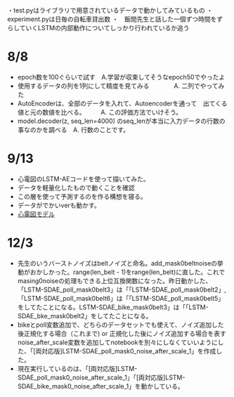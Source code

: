 ・test.pyはライブラリで用意されているデータで動かしてみているもの 
・experiment.pyは日毎の自転車貸出数
・　飯間先生と話した一個ずつ時間をずらしていくLSTMの内部動作についてしっかり行われているか追う
# 8/8  
- epoch数を100ぐらいで試す　A.学習が収束してそうなepoch50でやったよ
- 使用するデータの列を1列にして精度を見てみる　　　　A. 二列でやってみた
- AutoEncoderは、全部のデータを入れて、Autoencoderを通って　出てくる値と元の数値を比べる。　　　A. この評価方法でいけそう。
- model.decoder(z, seq_len=4000) のseq_lenが本当に入力データの行数の事なのかを調べる　A. 行数のことです。

# 9/13
- 心電図のLSTM-AEコードを使って描いてみた。
- データを軽量化したもので動くことを確認
- この層を使って予測するのを作る構想を寝る。
- データがでかいverも動かす。
- [心電図モデル](https://curiousily.com/posts/time-series-anomaly-detection-using-lstm-autoencoder-with-pytorch-in-python/)

# 12/3
- 先生のいうバーストノイズはbeltノイズと命名。add_mask0beltnoiseの挙動がおかしかった。range(len_belt - 1)をrange(len_belt)に直した。これでmasing0noiseの処理もできる上位互換関数になった。昨日動かした、「LSTM-SDAE_poll_mask0belt3」は「「LSTM-SDAE_poll_mask0belt2」, 「LSTM-SDAE_poll_mask0belt6」は「「LSTM-SDAE_poll_mask0belt5」をしてたことになる。LSTM-SDAE_bike_mask0belt3」は「「LSTM-SDAE_bke_mask0belt2」をしてたことになる。
- bikeとpoll変数追加で、どちらのデータセットでも使えて、ノイズ追加した後正規化する場合（これまで) or 正規化した後にノイズ追加する場合を表すnoise_after_scale変数を追加してnotebookを別々にしなくていいようにした、「[両対応版]LSTM-SDAE_poll_mask0_noise_after_scale_1」を作成した。
- 現在実行しているのは、「[両対応版]LSTM-SDAE_poll_mask0_noise_after_scale_1」「[両対応版]LSTM-SDAE_bike_mask0_noise_after_scale_1」を動かしている。
